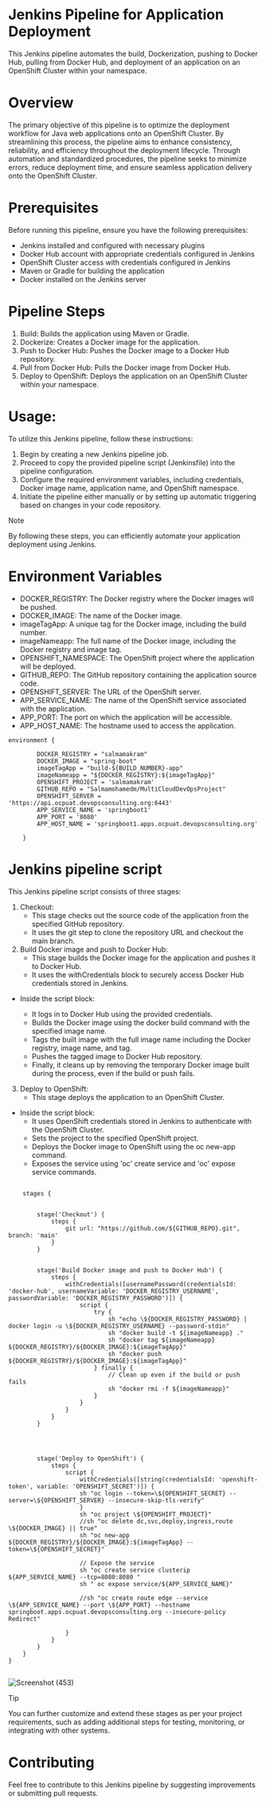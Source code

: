# Jenkins Pipeline for Application Deployment
This Jenkins pipeline automates the build, Dockerization, pushing to Docker Hub, pulling from Docker Hub, and deployment of an application on an OpenShift Cluster within your namespace.
# Overview
The primary objective of this pipeline is to optimize the deployment workflow for Java web applications onto an OpenShift Cluster. By streamlining this process, the pipeline aims to enhance consistency, reliability, and efficiency throughout the deployment lifecycle. Through automation and standardized procedures, the pipeline seeks to minimize errors, reduce deployment time, and ensure seamless application delivery onto the OpenShift Cluster.
# Prerequisites
Before running this pipeline, ensure you have the following prerequisites:
 - Jenkins installed and configured with necessary plugins
 - Docker Hub account with appropriate credentials configured in Jenkins
 - OpenShift Cluster access with credentials configured in Jenkins
 - Maven or Gradle for building the application
 - Docker installed on the Jenkins server
# Pipeline Steps
1. Build: Builds the application using Maven or Gradle.
2. Dockerize: Creates a Docker image for the application.
3. Push to Docker Hub: Pushes the Docker image to a Docker Hub repository.
4. Pull from Docker Hub: Pulls the Docker image from Docker Hub.
5. Deploy to OpenShift: Deploys the application on an OpenShift Cluster within your namespace.
# Usage:
To utilize this Jenkins pipeline, follow these instructions:
1. Begin by creating a new Jenkins pipeline job.
2. Proceed to copy the provided pipeline script (Jenkinsfile) into the pipeline configuration.
3. Configure the required environment variables, including credentials, Docker image name, application name, and OpenShift namespace.
4. Initiate the pipeline either manually or by setting up automatic triggering based on changes in your code repository.


> [!NOTE]
By following these steps, you can efficiently automate your application deployment using Jenkins.

# Environment Variables
- DOCKER_REGISTRY: The Docker registry where the Docker images will be pushed.
- DOCKER_IMAGE: The name of the Docker image.
- imageTagApp: A unique tag for the Docker image, including the build number.
- imageNameapp: The full name of the Docker image, including the Docker registry and image tag.
- OPENSHIFT_NAMESPACE: The OpenShift project where the application will be deployed.
- GITHUB_REPO: The GitHub repository containing the application source code.
- OPENSHIFT_SERVER: The URL of the OpenShift server.
- APP_SERVICE_NAME: The name of the OpenShift service associated with the application.
- APP_PORT: The port on which the application will be accessible.
- APP_HOST_NAME: The hostname used to access the application.

```
environment {
        
        DOCKER_REGISTRY = "salmamakram"
        DOCKER_IMAGE = "spring-boot"
        imageTagApp = "build-${BUILD_NUMBER}-app"
        imageNameapp = "${DOCKER_REGISTRY}:${imageTagApp}"
        OPENSHIFT_PROJECT = 'salmamakram'
        GITHUB_REPO = "Salmamohamedm/MultiCloudDevOpsProject"
        OPENSHIFT_SERVER = 'https://api.ocpuat.devopsconsulting.org:6443'
        APP_SERVICE_NAME = 'springboot1'
        APP_PORT = '8080'
        APP_HOST_NAME = 'springboot1.apps.ocpuat.devopsconsulting.org'
        
    }
```
# Jenkins pipeline script 
This Jenkins pipeline script consists of three stages:
1. Checkout:
     - This stage checks out the source code of the application from the specified GitHub repository.
     - It uses the git step to clone the repository URL and checkout the main branch.
2. Build Docker image and push to Docker Hub:
     - This stage builds the Docker image for the application and pushes it to Docker Hub.
     - It uses the withCredentials block to securely access Docker Hub credentials stored in Jenkins.
       
- Inside the script block:
  
     - It logs in to Docker Hub using the provided credentials.
     - Builds the Docker image using the docker build command with the specified image name.
     -  Tags the built image with the full image name including the Docker registry, image name, and tag.
     - Pushes the tagged image to Docker Hub repository.
     - Finally, it cleans up by removing the temporary Docker image built during the process, even if the build or push fails.
3. Deploy to OpenShift:
     - This stage deploys the application to an OpenShift Cluster.
- Inside the script block:
     - It uses OpenShift credentials stored in Jenkins to authenticate with the OpenShift Cluster.
     - Sets the project to the specified OpenShift project.
     - Deploys the Docker image to OpenShift using the oc new-app command.
     - Exposes the service using 'oc' create service and 'oc' expose service commands.
```

    stages {
        
        
        stage('Checkout') {
            steps {
                git url: "https://github.com/${GITHUB_REPO}.git", branch: 'main'
            }
        }
        
        
        stage('Build Docker image and push to Docker Hub') {
            steps {
                withCredentials([usernamePassword(credentialsId: 'docker-hub', usernameVariable: 'DOCKER_REGISTRY_USERNAME', passwordVariable: 'DOCKER_REGISTRY_PASSWORD')]) {
                    script {
                        try {
                            sh "echo \${DOCKER_REGISTRY_PASSWORD} | docker login -u \${DOCKER_REGISTRY_USERNAME} --password-stdin"
                            sh "docker build -t ${imageNameapp} ."
                            sh "docker tag ${imageNameapp} ${DOCKER_REGISTRY}/${DOCKER_IMAGE}:${imageTagApp}"
                            sh "docker push ${DOCKER_REGISTRY}/${DOCKER_IMAGE}:${imageTagApp}"
                        } finally {
                            // Clean up even if the build or push fails
                            sh "docker rmi -f ${imageNameapp}"
                        }
                    }
                }
            }
        }


        

        stage('Deploy to OpenShift') {
            steps {
                script {
                    withCredentials([string(credentialsId: 'openshift-token', variable: 'OPENSHIFT_SECRET')]) {
                    sh "oc login --token=\${OPENSHIFT_SECRET} --server=\${OPENSHIFT_SERVER} --insecure-skip-tls-verify"
                    }
                    sh "oc project \${OPENSHIFT_PROJECT}"
                    //sh "oc delete dc,svc,deploy,ingress,route \${DOCKER_IMAGE} || true"
                    sh "oc new-app ${DOCKER_REGISTRY}/${DOCKER_IMAGE}:${imageTagApp} --token=\${OPENSHIFT_SECRET}"
                    
                    // Expose the service 
                    sh "oc create service clusterip ${APP_SERVICE_NAME} --tcp=8080:8080 "
                    sh " oc expose service/${APP_SERVICE_NAME}"
                    
                    //sh "oc create route edge --service \${APP_SERVICE_NAME} --port \${APP_PORT} --hostname springboot.apps.ocpuat.devopsconsulting.org --insecure-policy Redirect"

                }
            }
        }
    }
}


```
![Screenshot (453)](https://github.com/Salmamohamedm/Jenkins-Pipeline-for-Application-Deployment/assets/109488469/19fced9f-26a4-4e78-86d0-d472fde1e830)



> [!TIP]
> You can further customize and extend these stages as per your project requirements, such as adding additional steps for testing, monitoring, or integrating with other systems.
       
# Contributing 
Feel free to contribute to this Jenkins pipeline by suggesting improvements or submitting pull requests.
